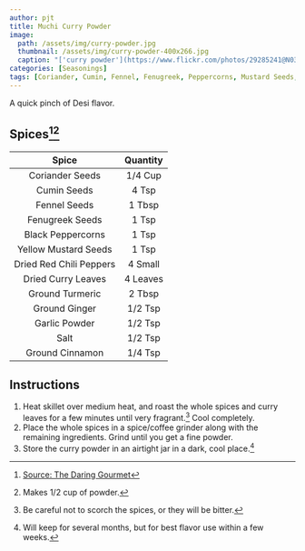 ```yaml
---
author: pjt
title: Muchi Curry Powder
image:
  path: /assets/img/curry-powder.jpg
  thumbnail: /assets/img/curry-powder-400x266.jpg
  caption: "['curry powder'](https://www.flickr.com/photos/29285241@N03/4352339823) by [sweetbeetandgreenbean](https://www.flickr.com/photos/29285241@N03) is licensed under [CC BY-NC 2.0](https://creativecommons.org/licenses/by-nc/2.0/?ref=ccsearch&atype=rich)"
categories: [Seasonings]
tags: [Coriander, Cumin, Fennel, Fenugreek, Peppercorns, Mustard Seeds, Chili Peppers, Tumeric, Ginger, Garlic, Table Salt, Cinnamon]
---
```


A quick pinch of Desi flavor.

## Spices[^1][^2]

| Spice | Quantity |
|:-:|:-:|
| Coriander Seeds | 1/4 Cup |
| Cumin Seeds | 4 Tsp |
| Fennel Seeds | 1 Tbsp |
| Fenugreek Seeds | 1 Tsp |
| Black Peppercorns | 1 Tsp |
| Yellow Mustard Seeds | 1 Tsp |
| Dried Red Chili Peppers | 4 Small |
| Dried Curry Leaves | 4 Leaves |
| Ground Turmeric | 2 Tbsp |
| Ground Ginger | 1/2 Tsp |
| Garlic Powder | 1/2 Tsp |
| Salt | 1/2 Tsp |
| Ground Cinnamon | 1/4 Tsp |

## Instructions

1. Heat skillet over medium heat, and roast the whole spices and curry leaves for a few minutes until very fragrant.[^3] Cool completely.
2. Place the whole spices in a spice/coffee grinder along with the remaining ingredients. Grind until you get a fine powder.
3. Store the curry powder in an airtight jar in a dark, cool place.[^4]

[^1]: [Source: The Daring Gourmet](https://www.daringgourmet.com/curry-powder-recipe/)
[^2]: Makes 1/2 cup of powder.
[^3]: Be careful not to scorch the spices, or they will be bitter.
[^4]: Will keep for several months, but for best flavor use within a few weeks.
